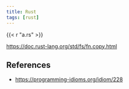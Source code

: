 ```yaml
---
title: Rust
tags: [rust]
---
```


{{< r "a.rs" >}}

<https://doc.rust-lang.org/std/fs/fn.copy.html>

## References

- <https://programming-idioms.org/idiom/228>
